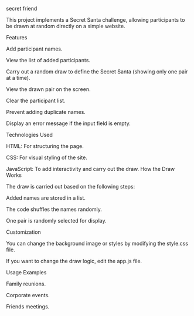 secret friend

This project implements a Secret Santa challenge, allowing participants to be drawn at random directly on a simple website.

Features

Add participant names.

View the list of added participants.

Carry out a random draw to define the Secret Santa (showing only one pair at a time).

View the drawn pair on the screen.

Clear the participant list.

Prevent adding duplicate names.

Display an error message if the input field is empty.

Technologies Used

HTML: For structuring the page.

CSS: For visual styling of the site.

JavaScript: To add interactivity and carry out the draw.
How the Draw Works

The draw is carried out based on the following steps:

Added names are stored in a list.

The code shuffles the names randomly.

One pair is randomly selected for display.

Customization

You can change the background image or styles by modifying the style.css file.

If you want to change the draw logic, edit the app.js file.

Usage Examples

Family reunions.

Corporate events.

Friends meetings.

